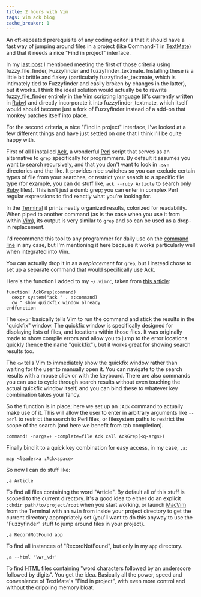 ```yaml
---
title: 2 hours with Vim
tags: vim ack blog
cache_breaker: 1
---
```


An oft-repeated prerequisite of any coding editor is that it should have a fast way of jumping around files in a project (like Command-T in [TextMate](/wiki/TextMate)) and that it needs a nice "Find in project" interface.

In my [last post](/blog/1-hour-with-vim) I mentioned meeting the first of those criteria using fuzzy_file_finder, Fuzzyfinder and fuzzyfinder_textmate. Installing these is a little bit brittle and flakey (particularly fuzzyfinder_textmate, which is intimately tied to Fuzzyfinder and easily broken by changes in the latter), but it works. I think the ideal solution would actually be to rewrite fuzzy_file_finder entirely in the [Vim](/wiki/Vim) scripting language (it's currently written in [Ruby](/wiki/Ruby)) and directly incorporate it into fuzzyfinder_textmate, which itself would should become just a fork of Fuzzyfinder instead of a add-on that monkey patches itself into place.

For the second criteria, a nice "Find in project" interface, I've looked at a few different things and have just settled on one that I think I'll be quite happy with.

First of all I installed [Ack](/wiki/Ack), a wonderful [Perl](/wiki/Perl) script that serves as an alternative to `grep` specifically for programmers. By default it assumes you want to search recursively, and that you don't want to look in `.svn` directories and the like. It provides nice switches so you can exclude certain types of file from your searches, or restrict your search to a specific file type (for example, you can do stuff like, `ack --ruby Article` to search only [Ruby](/wiki/Ruby) files). This isn't just a dumb grep; you can enter in complex Perl regular expressions to find exactly what you're looking for.

In the [Terminal](/wiki/Terminal) it prints neatly organized results, colorized for readability. When piped to another command (as is the case when you use it from within [Vim](/wiki/Vim)), its output is very similar to `grep` and so can be used as a drop-in replacement.

I'd recommend this tool to any programmer for daily use on the [command line](/wiki/command_line) in any case, but I'm mentioning it here because it works particularly well when integrated into Vim.

You can actually drop it in as a _replacement_ for `grep`, but I instead chose to set up a separate command that would specifically use Ack.

Here's the function I added to my `~/.vimrc`, taken from [this article](http://www.perladvent.org/2006/5/):

    function! AckGrep(command)
      cexpr system("ack " . a:command)
      cw " show quickfix window already
    endfunction

The `cexpr` basically tells Vim to run the command and stick the results in the "quickfix" window. The quickfix window is specifically designed for displaying lists of files, and locations within those files. It was originally made to show compile errors and allow you to jump to the error locations quickly (hence the name "quickfix"), but it works great for showing search results too.

The `cw` tells Vim to immediately show the quickfix window rather than waiting for the user to manually open it. You can navigate to the search results with a mouse click or with the keyboard. There are also commands you can use to cycle through search results without even touching the actual quickfix window itself, and you can bind these to whatever key combination takes your fancy.

So the function is in place; here we set up an `:Ack` command to actually make use of it. This will allow the user to enter in arbitrary arguments like `--perl` to restrict the search to Perl files, or filesystem paths to restrict the scope of the search (and here we benefit from tab completion).

    command! -nargs=+ -complete=file Ack call AckGrep(<q-args>)

Finally bind it to a quick key combination for easy access, in my case, `,a`:

    map <leader>a :Ack<space>

So now I can do stuff like:

    ,a Article

To find all files containing the word "Article". By default all of this stuff is scoped to the current directory. It's a good idea to either do an explicit `:chdir path/to/project/root` when you start working, or launch [MacVim](/wiki/MacVim) from the Terminal with an `mvim` from inside your project directory to get the current directory appropriately set (you'll want to do this anyway to use the "Fuzzyfinder" stuff to jump around files in your project).

    ,a RecordNotFound app

To find all instances of "RecordNotFound", but only in my `app` directory.

    ,a --html '\w+_\d+'

To find [HTML](/wiki/HTML) files containing "word characters followed by an underscore followed by digits". You get the idea. Basically all the power, speed and convenience of TextMate's "Find in project", with even more control and without the crippling memory bloat.
